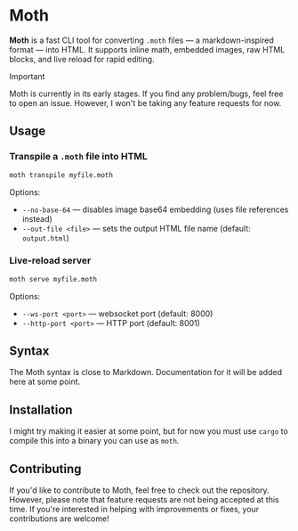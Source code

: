 # Moth

**Moth** is a fast CLI tool for converting `.moth` files — a markdown-inspired format — into HTML. It supports inline math, embedded images, raw HTML blocks, and live reload for rapid editing.

> [!IMPORTANT]
> Moth is currently in its early stages. If you find any problem/bugs, feel free to open an issue. However, I won't be taking any feature requests for now.


## Usage

### Transpile a `.moth` file into HTML

```sh
moth transpile myfile.moth
```

Options:

- `--no-base-64` — disables image base64 embedding (uses file references instead)
- `--out-file <file>` — sets the output HTML file name (default: `output.html`)

### Live-reload server

```sh
moth serve myfile.moth
```

Options:

- `--ws-port <port>` — websocket port (default: 8000)
- `--http-port <port>` — HTTP port (default: 8001)

## Syntax

The Moth syntax is close to Markdown. Documentation for it will be added here at some point.

## Installation

I might try making it easier at some point, but for now you must use `cargo` to compile this into a binary you can use as `moth`.

## Contributing

If you'd like to contribute to Moth, feel free to check out the repository. However, please note that feature requests are not being accepted at this time. If you're interested in helping with improvements or fixes, your contributions are welcome!
